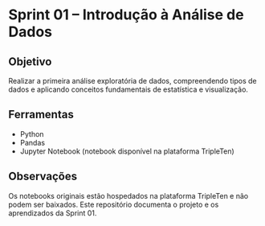 # Sprint 01 – Introdução à Análise de Dados

## Objetivo
Realizar a primeira análise exploratória de dados, compreendendo tipos de dados e aplicando conceitos fundamentais de estatística e visualização.

## Ferramentas
- Python
- Pandas
- Jupyter Notebook (notebook disponível na plataforma TripleTen)

## Observações
Os notebooks originais estão hospedados na plataforma TripleTen e não podem ser baixados. Este repositório documenta o projeto e os aprendizados da Sprint 01.
